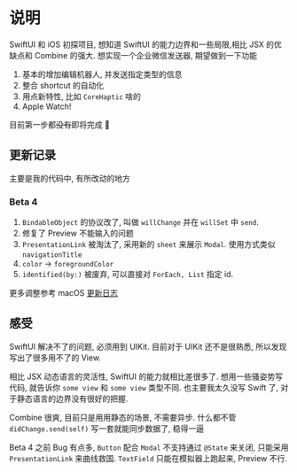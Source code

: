 # 说明

SwiftUI 和 iOS 初探项目, 想知道 SwiftUI 的能力边界和一些局限,相比 JSX 的优缺点和 Combine 的强大.
想实现一个企业微信发送器, 期望做到一下功能

1. 基本的增加编辑机器人, 并发送指定类型的信息
2. 整合 shortcut 的自动化
3. 用点新特性, 比如 `CoreHaptic` 啥的
4. Apple Watch!

目前第一步都~~没有~~即将完成 🌚

## 更新记录

主要是我的代码中, 有所改动的地方

### Beta 4

1. `BindableObject` 的协议改了, 叫做 `willChange` 并在 `willSet` 中 `send`.
2. 修复了 Preview 不能输入的问题
3. `PresentationLink` 被淘汰了, 采用新的 `sheet` 来展示 `Modal`. 使用方式类似 `navigationTitle`
4. `color` -> `foregroundColor`
5. `identified(by:)` 被废弃, 可以直接对 `ForEach, List` 指定 id.

更多调整参考 macOS [更新日志](https://developer.apple.com/documentation/macos_release_notes/macos_catalina_10_15_beta_4_release_notes)


## 感受

SwiftUI 解决不了的问题, 必须用到 UIKit. 目前对于 UIKit 还不是很熟悉, 所以发现写出了很多用不了的 View.

相比 JSX 动态语言的灵活性, SwiftUI 的能力就相比差很多了. 想用一些骚姿势写代码, 就告诉你 `some view` 和 `some view` 类型不同.
也主要我太久没写 Swift 了, 对于静态语言的边界没有很好的把握.

Combine 很爽, 目前只是用用静态的场景, 不需要异步. 什么都不管 `didChange.send(self)` 写一套就能同步数据了, 稳得一逼

Beta 4 之前 Bug 有点多, `Button` 配合 `Modal` 不支持通过 `@State` 来关闭, 只能采用 `PresentationLink` 来曲线救国.
`TextField` 只能在模拟器上跑起来, Preview 不行.
